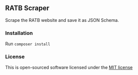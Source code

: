 ## RATB Scraper

Scrape the RATB website and save it as JSON Schema.

### Installation

Run `composer install`

### License

This is open-sourced software licensed under the [MIT license](http://opensource.org/licenses/MIT)